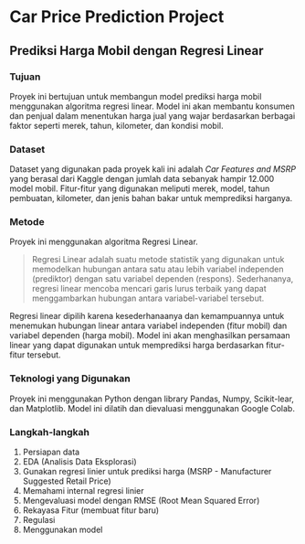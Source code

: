 # Car Price Prediction Project
## Prediksi Harga Mobil dengan Regresi Linear 

### Tujuan 
Proyek ini bertujuan untuk membangun model prediksi harga mobil menggunakan algoritma regresi linear. Model ini akan membantu konsumen dan penjual dalam menentukan harga jual yang wajar berdasarkan berbagai faktor seperti merek, tahun, kilometer, dan kondisi mobil.

### Dataset
Dataset yang digunakan pada proyek kali ini adalah _Car Features and MSRP_ yang berasal dari Kaggle dengan jumlah data sebanyak hampir 12.000 model mobil. Fitur-fitur yang digunakan meliputi merek, model, tahun pembuatan, kilometer, dan jenis bahan bakar untuk memprediksi harganya.

### Metode 
Proyek ini menggunakan algoritma Regresi Linear.

>Regresi Linear adalah suatu metode statistik yang digunakan untuk memodelkan hubungan antara satu atau lebih variabel independen (prediktor) dengan satu variabel dependen (respons). Sederhananya, regresi linear mencoba mencari garis lurus terbaik yang dapat menggambarkan hubungan antara variabel-variabel tersebut.

Regresi linear dipilih karena kesederhanaanya dan kemampuannya untuk menemukan hubungan linear antara variabel independen (fitur mobil) dan variabel dependen (harga mobil). Model ini akan menghasilkan persamaan linear yang dapat digunakan untuk memprediksi harga berdasarkan fitur-fitur tersebut.

### Teknologi yang Digunakan
Proyek ini menggunakan Python dengan library Pandas, Numpy, Scikit-lear, dan Matplotlib. Model ini dilatih dan dievaluasi menggunakan Google Colab.

### Langkah-langkah 
  1. Persiapan data
  2. EDA (Analisis Data Eksplorasi)
  3. Gunakan regresi linier untuk prediksi harga (MSRP - Manufacturer Suggested Retail Price)
  4. Memahami internal regresi linier
  5. Mengevaluasi model dengan RMSE (Root Mean Squared Error)
  6. Rekayasa Fitur (membuat fitur baru)
  7. Regulasi
  8. Menggunakan model








